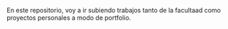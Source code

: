 En este repositorio, voy a ir subiendo trabajos tanto de la facultaad como proyectos personales a modo de portfolio.

